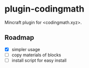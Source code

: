 # plugin-codingmath

Mincraft plugin for <codingmath.xyz>.

## Roadmap

- [x] simpler usage
- [ ] copy materials of blocks
- [ ] install script for easy install

